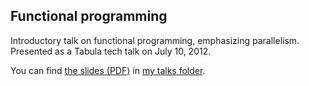 ## Functional programming

Introductory talk on functional programming, emphasizing parallelism.
Presented as a Tabula tech talk on July 10, 2012.

You can find [the slides (PDF)](http://conal.net/talks/fp-parallel-2016.pdf) in [my talks folder](http://conal.net/talks/).
